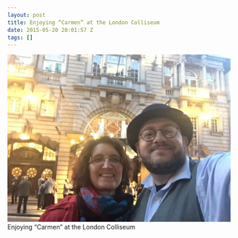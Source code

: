 ```yaml
---
layout: post
title: Enjoying “Carmen” at the London Colliseum
date: 2015-05-20 20:01:57 Z
tags: []
---
```

![](/media/2015/05/119464174077.jpg)
Enjoying “Carmen” at the London Colliseum
